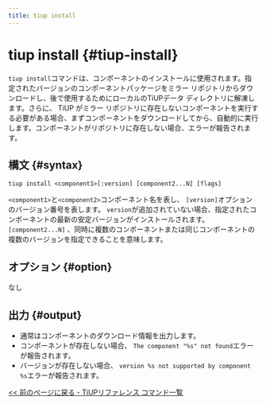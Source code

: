 ```yaml
---
title: tiup install
---
```


# tiup install {#tiup-install}

`tiup install`コマンドは、コンポーネントのインストールに使用されます。指定されたバージョンのコンポーネントパッケージをミラー リポジトリからダウンロードし、後で使用するためにローカルのTiUPデータ ディレクトリに解凍します。さらに、 TiUP がミラー リポジトリに存在しないコンポーネントを実行する必要がある場合、まずコンポーネントをダウンロードしてから、自動的に実行します。コンポーネントがリポジトリに存在しない場合、エラーが報告されます。

## 構文 {#syntax}

```shell
tiup install <component1>[:version] [component2...N] [flags]
```

`<component1>`と`<component2>`コンポーネント名を表し、 `[version]`オプションのバージョン番号を表します。 `version`が追加されていない場合、指定されたコンポーネントの最新の安定バージョンがインストールされます。 `[component2...N]` 、同時に複数のコンポーネントまたは同じコンポーネントの複数のバージョンを指定できることを意味します。

## オプション {#option}

なし

## 出力 {#output}

-   通常はコンポーネントのダウンロード情報を出力します。
-   コンポーネントが存在しない場合、 `The component "%s" not found`エラーが報告されます。
-   バージョンが存在しない場合、 `version %s not supported by component %s`エラーが報告されます。

[&lt;&lt; 前のページに戻る - TiUPリファレンス コマンド一覧](/tiup/tiup-reference.md#command-list)
